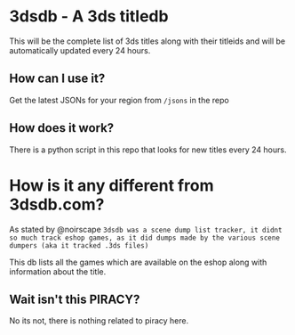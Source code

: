 # 3dsdb - A 3ds titledb

This will be the complete list of 3ds titles along with their titleids and will be automatically updated every 24 hours.

## How can I use it?

Get the latest JSONs for your region from `/jsons` in the repo

## How does it work?

There is a python script in this repo that looks for new titles every 24 hours.

# How is it any different from 3dsdb.com?

As stated by @noirscape ```3dsdb was a scene dump list tracker, it didnt so much track eshop games, as it did dumps made by the various scene dumpers (aka it tracked .3ds files)```

This db lists all the games which are available on the eshop along with information about the title.

## Wait isn't this PIRACY?

No its not, there is nothing related to piracy here.